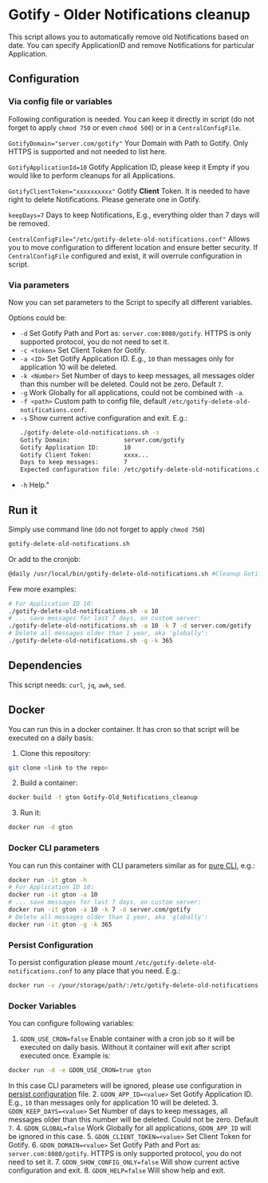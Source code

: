 # Gotify - Older Notifications cleanup

This script allows you to automatically remove old Notifications based on date.
You can specify ApplicationID and remove Notifications for particular Application.

## Configuration

### Via config file or variables

Following configuration is needed. You can keep it directly in script (do not forget to apply `chmod 750` or even `chmod 500`) or in a `CentralConfigFile`.

`GotifyDomain="server.com/gotify"` Your Domain with Path to Gotify. Only HTTPS is supported and not needed to list here.

`GotifyApplicationId=10` Gotify Application ID, please keep it Empty if you would like to perform cleanups for all Applications.

`GotifyClientToken="xxxxxxxxxx"` Gotify **Client** Token. It is needed to have right to delete Notifications. Please generate one in Gotify.

`keepDays=7` Days to keep Notifications, E.g., everything older than 7 days will be removed.

`CentralConfigFile="/etc/gotify-delete-old-notifications.conf"` Allows you to move configuration to different location and ensure better security. If `CentralConfigFile` configured and exist, it will overrule configuration in script.

### Via parameters

Now you can set parameters to the Script to specify all different variables.

Options could be:

 - `-d` Set Gotify Path and Port as: `server.com:8080/gotify`. HTTPS is only supported protocol, you do not need to set it.
 - `-c <token>` Set Client Token for Gotify.
 - `-a <ID>` Set Gotify Application ID. E.g., `10` than messages only for application 10 will be deleted.
 - `-k <Number>` Set Number of days to keep messages, all messages older than this number will be deleted. Could not be zero. Default `7`.
 - `-g` Work Globally for all applications, could not be combined with `-a`.
 - `-f <path>` Custom path to config file, default `/etc/gotify-delete-old-notifications.conf`.
 - `-s` Show current active configuration and exit. E.g.:
    ```bash
    ./gotify-delete-old-notifications.sh -s
    Gotify Domain:               server.com/gotify
    Gotify Application ID:       10
    Gotify Client Token:         xxxx...
    Days to keep messages:       7
    Expected configuration file: /etc/gotify-delete-old-notifications.conf
    ```
 - `-h` Help."

## Run it

Simply use command line (do not forget to apply `chmod 750`)

```bash
gotify-delete-old-notifications.sh
```

Or add to the cronjob:

```bash
@daily /usr/local/bin/gotify-delete-old-notifications.sh #Cleanup Gotify notifications
```

Few more examples:

```bash
# For Application ID 10:
./gotify-delete-old-notifications.sh -a 10
# ... save messages for last 7 days, on custom server:
./gotify-delete-old-notifications.sh -a 10 -k 7 -d server.com/gotify
# Delete all messages older than 1 year, aka 'globally':
./gotify-delete-old-notifications.sh -g -k 365
```

## Dependencies 
This script needs: `curl`, `jq`, `awk`, `sed`.

## Docker

You can run this in a docker container. It has cron so that script will be executed on a daily basis:

1. Clone this repository:
```bash
git clone <link to the repo>
```
2. Build a container:
```bash
docker build -t gton Gotify-Old_Notifications_cleanup
```
3. Run it:
```bash
docker run -d gton
```

### Docker CLI parameters

You can run this container with CLI parameters similar as for [pure CLI](#run-it), e.g.:

```bash
docker run -it gton -h
# For Application ID 10:
docker run -it gton -a 10
# ... save messages for last 7 days, on custom server:
docker run -it gton -a 10 -k 7 -d server.com/gotify
# Delete all messages older than 1 year, aka 'globally':
docker run -it gton -g -k 365
```

### Persist Configuration

To persist configuration please mount `/etc/gotify-delete-old-notifications.conf` to any place that you need. E.g.:
```bash
docker run -v /your/storage/path/:/etc/gotify-delete-old-notifications.conf gton
```

### Docker Variables

You can configure following variables:

1. `GDON_USE_CRON=false` Enable container with a cron job so it will be executed on daily basis. Without it container will exit after script executed once. Example is:
```bash
docker run -d -e GDON_USE_CRON=true gton
```
In this case CLI parameters will be ignored, please use configuration in [persist configuration](#persist-configuration) file.
2. `GDON_APP_ID=<value>` Set Gotify Application ID. E.g., `10` than messages only for application 10 will be deleted.
3. `GDON_KEEP_DAYS=<value>` Set Number of days to keep messages, all messages older than this number will be deleted. Could not be zero. Default `7`.
4. `GDON_GLOBAL=false` Work Globally for all applications, `GDON_APP_ID` will be ignored in this case.
5. `GDON_CLIENT_TOKEN=<value>` Set Client Token for Gotify.
6. `GDON_DOMAIN=<value>` Set Gotify Path and Port as: `server.com:8080/gotify`. HTTPS is only supported protocol, you do not need to set it.
7. `GDON_SHOW_CONFIG_ONLY=false` Will show current active configuration and exit.
8. `GDON_HELP=false` Will show help and exit.
